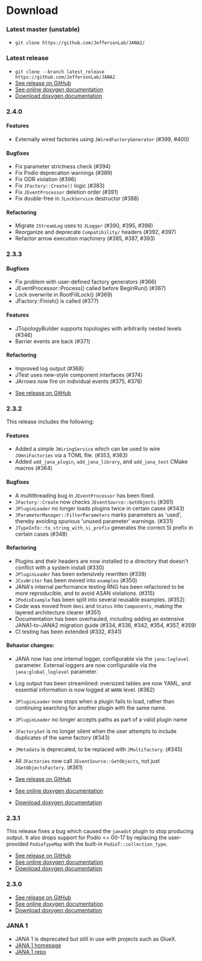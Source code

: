 # Download

### Latest master (unstable)

- `git clone https://github.com/JeffersonLab/JANA2/`

### Latest release
- `git clone --branch latest_release https://github.com/JeffersonLab/JANA2`
- [See release on GitHub](https://github.com/JeffersonLab/JANA2/tree/latest_release)
- [See online doxygen documentation](http://www.jlab.org/JANA/jana_doc_latest/index.html)
- [Download doxygen documentation](http://www.jlab.org/JANA/jana_doc_latest.tar.gz)

### 2.4.0

#### Features

- Externally wired factories using `JWiredFactoryGenerator` (#399, #400)

#### Bugfixes

- Fix parameter strictness check (#394)
- Fix Podio deprecation warnings (#389)
- Fix ODR violation (#396)
- Fix `JFactory::Create()` logic (#383)
- Fix `JEventProcessor` deletion order (#391)
- Fix double-free in `JLockService` destructor (#388)

#### Refactoring

- Migrate `JStreamLog` uses to `JLogger` (#390, #395, #398)
- Reorganize and deprecate `Compatibility/` headers (#392, #397)
- Refactor arrow execution machinery (#385, #387, #393)

### 2.3.3

#### Bugfixes
* Fix problem with user-defined factory generators (#366)
* JEventProcessor::Process() called before BeginRun() (#367)
* Lock overwrite in RootFillLock() (#369)
* JFactory::Finish() is called (#377)

#### Features
* JTopologyBuilder supports topologies with arbitrarily nested levels (#346)
* Barrier events are back (#371)

#### Refactoring
* Improved log output (#368)
* JTest uses new-style component interfaces (#374)
* JArrows now fire on individual events (#375, #378)

- [See release on GitHub](https://github.com/JeffersonLab/JANA2/releases/tag/v2.3.3)

### 2.3.2
This release includes the following:

#### Features
- Added a simple `JWiringService` which can be used to wire `JOmniFactories` via a TOML file. (#353, #363)
- Added `add_jana_plugin`, `add_jana_library`, and `add_jana_test` CMake macros (#364)

#### Bugfixes
- A multithreading bug in `JEventProcessor` has been fixed.
- `JFactory::Create` now checks `JEventSource::GetObjects` (#361)
- `JPluginLoader` no longer loads plugins twice in certain cases (#343)
- `JParameterManager::FilterParameters` marks parameters as 'used', thereby avoiding spurious 'unused parameter' warnings. (#331)
- `JTypeInfo::to_string_with_si_prefix` generates the correct SI prefix in certain cases (#348)

#### Refactoring
- Plugins and their headers are now installed to a directory that doesn't conflict with a system install (#330)
- `JPluginLoader` has been extensively rewritten (#339)
- `JCsvWriter` has been moved into `examples` (#350)
- JANA's internal performance testing RNG has been refactored to be more reproducible, and to avoid ASAN violations. (#315)
- `JPodioExample` has been split into several reusable examples. (#352)
- Code was moved from `Omni` and `Status` into `Components`, making the layered architecture clearer (#351)
- Documentation has been overhauled, including adding an extensive JANA1-to-JANA2 migration guide (#334, #336, #342, #354, #357, #359)
- CI testing has been extended (#332, #341)

#### Behavior changes:
- JANA now has one internal logger, configurable via the `jana:loglevel` parameter. External loggers are now configurable via the `jana:global_loglevel` parameter.
- Log output has been streamlined: oversized tables are now YAML, and essential information is now logged at `WARN` level. (#362)
- `JPluginLoader` now stops when a plugin fails to load, rather than continuing searching for another plugin with the same name.
- `JPluginLoader` no longer accepts paths as part of a valid plugin name
- `JFactorySet` is no longer silent when the user attempts to include duplicates of the same factory (#343)
- `JMetadata` is deprecated, to be replaced with `JMultifactory`. (#345)
- All `JFactories` now call `JEventSource::GetObjects`, not just `JGetObjectsFactory`. (#361)

- [See release on GitHub](https://github.com/JeffersonLab/JANA2/releases/tag/v2.3.2)
- [See online doxygen documentation](http://www.jlab.org/JANA/jana_doc_2.3.1/index.html)
- [Download doxygen documentation](http://www.jlab.org/JANA/jana_doc_2.3.1.tar.gz)

### 2.3.1
This release fixes a bug which caused the `janadot` plugin to stop producing output. It also drops support for Podio <= 00-17 by replacing the user-provided `PodioTypeMap` with the built-in `PodioT::collection_type`. 

- [See release on GitHub](https://github.com/JeffersonLab/JANA2/releases/tag/v2.3.1)
- [See online doxygen documentation](http://www.jlab.org/JANA/jana_doc_2.3.1/index.html)
- [Download doxygen documentation](http://www.jlab.org/JANA/jana_doc_2.3.1.tar.gz)

### 2.3.0 
- [See release on GitHub](https://github.com/JeffersonLab/JANA2/releases/tag/v2.3.0)
- [See online doxygen documentation](http://www.jlab.org/JANA/jana_doc_2.3.0/index.html)
- [Download doxygen documentation](http://www.jlab.org/JANA/jana_doc_2.3.0.tar.gz)

### JANA 1

- JANA 1 is deprecated but still in use with projects such as GlueX.
- [JANA 1 homepage](https://www.jlab.org/JANA/)
- [JANA 1 repo](https://github.com/JeffersonLab/JANA)


